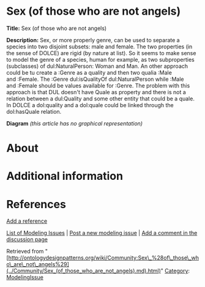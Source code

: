 #  Sex (of those who are not angels)


__Title:__ Sex (of those who are not angels)


__Description:__ Sex, or more properly genre, can be used to separate a species into two disjoint subsets: male and female. The two properties (in the sense of DOLCE) are rigid (by nature at list). So it seems to make sense to model the genre of a species, human for example, as two subproperties (subclasses) of dul:NaturalPerson: Woman and Man. An other approach could be tu create a :Genre as a quality and then two qualia :Male and :Female. The :Genre dul:isQualityOf dul:NaturalPerson while :Male and :Female should be values available for :Genre. The problem with this approach is that DUL doesn't have Quale as property and there is not a relation between a dul:Quality and some other entity that could be a quale. In DOLCE a dol:quality and a dol:quale could be linked through the dol:hasQuale relation. 


__Diagram__
_(this article has no graphical representation)_



#  About


  




#  Additional information


#  References


[Add a reference](index.php@title=Odp%253AAdd_reference&subject=Community%253ASex+(of+those+who+are+not+angels).html "http://ontologydesignpatterns.org/wiki/index.php?title=Odp:Add_reference&subject=Community%3ASex+%28of+those+who+are+not+angels%29")


  




 [List of Modeling Issues](../Community/Main.md "Community:Main") | [Post a new modeling issue](../Community/PostModelingIssue.md "Community:PostModelingIssue") | [Add a comment in the discussion page](index.php@title=Odp%253AAdd_comment&target=Community_talk%253ASex_(of_those_who_are_not_angels).html#New_comment "http://ontologydesignpatterns.org/wiki/index.php?title=Odp:Add_comment&target=Community_talk:Sex_(of_those_who_are_not_angels)#New_comment")


Retrieved from "[http://ontologydesignpatterns.org/wiki/Community:Sex\_%28of\_those\_who\_are\_not\_angels%29](../Community/Sex_(of_those_who_are_not_angels).md).html)"
 [Category](http://ontologydesignpatterns.org/wiki/Special:Categories "Special:Categories"): [ModelingIssue](../Category/ModelingIssue.md "Category:ModelingIssue")